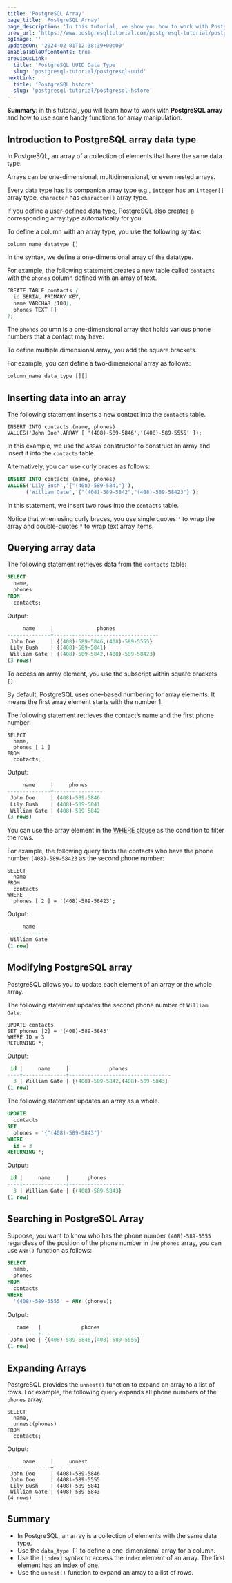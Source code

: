 ```yaml
---
title: 'PostgreSQL Array'
page_title: 'PostgreSQL Array'
page_description: 'In this tutorial, we show you how to work with PostgreSQL Array and introduce you to some handy functions for array manipulation.'
prev_url: 'https://www.postgresqltutorial.com/postgresql-tutorial/postgresql-array/'
ogImage: ''
updatedOn: '2024-02-01T12:38:39+00:00'
enableTableOfContents: true
previousLink:
  title: 'PostgreSQL UUID Data Type'
  slug: 'postgresql-tutorial/postgresql-uuid'
nextLink:
  title: 'PostgreSQL hstore'
  slug: 'postgresql-tutorial/postgresql-hstore'
---
```


**Summary**: in this tutorial, you will learn how to work with **PostgreSQL array** and how to use some handy functions for array manipulation.

## Introduction to PostgreSQL array data type

In PostgreSQL, an array of a collection of elements that have the same data type.

Arrays can be one\-dimensional, multidimensional, or even nested arrays.

Every [data type](postgresql-data-types) has its companion array type e.g., `integer` has an `integer[]` array type, `character` has `character[]` array type.

If you define a [user\-defined data type](postgresql-user-defined-data-types), PostgreSQL also creates a corresponding array type automatically for you.

To define a column with an array type, you use the following syntax:

```csssql
column_name datatype []
```

In the syntax, we define a one\-dimensional array of the datatype.

For example, the following statement creates a new table called `contacts` with the `phones` column defined with an array of text.

```css
CREATE TABLE contacts (
  id SERIAL PRIMARY KEY,
  name VARCHAR (100),
  phones TEXT []
);
```

The `phones` column is a one\-dimensional array that holds various phone numbers that a contact may have.

To define multiple dimensional array, you add the square brackets.

For example, you can define a two\-dimensional array as follows:

```sql
column_name data_type [][]
```

## Inserting data into an array

The following statement inserts a new contact into the `contacts` table.

```
INSERT INTO contacts (name, phones)
VALUES('John Doe',ARRAY [ '(408)-589-5846','(408)-589-5555' ]);
```

In this example, we use the `ARRAY` constructor to construct an array and insert it into the `contacts` table.

Alternatively, you can use curly braces as follows:

```sql
INSERT INTO contacts (name, phones)
VALUES('Lily Bush','{"(408)-589-5841"}'),
      ('William Gate','{"(408)-589-5842","(408)-589-58423"}');
```

In this statement, we insert two rows into the `contacts` table.

Notice that when using curly braces, you use single quotes `'` to wrap the array and double\-quotes `"` to wrap text array items.

## Querying array data

The following statement retrieves data from the `contacts` table:

```sql
SELECT
  name,
  phones
FROM
  contacts;
```

Output:

```sql
     name     |              phones
--------------+----------------------------------
 John Doe     | {(408)-589-5846,(408)-589-5555}
 Lily Bush    | {(408)-589-5841}
 William Gate | {(408)-589-5842,(408)-589-58423}
(3 rows)
```

To access an array element, you use the subscript within square brackets `[]`.

By default, PostgreSQL uses one\-based numbering for array elements. It means the first array element starts with the number 1\.

The following statement retrieves the contact’s name and the first phone number:

```
SELECT
  name,
  phones [ 1 ]
FROM
  contacts;
```

Output:

```sql
     name     |     phones
--------------+----------------
 John Doe     | (408)-589-5846
 Lily Bush    | (408)-589-5841
 William Gate | (408)-589-5842
(3 rows)
```

You can use the array element in the [WHERE clause](postgresql-where) as the condition to filter the rows.

For example, the following query finds the contacts who have the phone number `(408)-589-58423` as the second phone number:

```
SELECT
  name
FROM
  contacts
WHERE
  phones [ 2 ] = '(408)-589-58423';
```

Output:

```sql
     name
--------------
 William Gate
(1 row)
```

## Modifying PostgreSQL array

PostgreSQL allows you to update each element of an array or the whole array.

The following statement updates the second phone number of `William Gate`.

```
UPDATE contacts
SET phones [2] = '(408)-589-5843'
WHERE ID = 3
RETURNING *;
```

Output:

```sql
 id |     name     |             phones
----+--------------+---------------------------------
  3 | William Gate | {(408)-589-5842,(408)-589-5843}
(1 row)
```

The following statement updates an array as a whole.

```sql
UPDATE
  contacts
SET
  phones = '{"(408)-589-5843"}'
WHERE
  id = 3
RETURNING *;
```

Output:

```sql
 id |     name     |      phones
----+--------------+------------------
  3 | William Gate | {(408)-589-5843}
(1 row)
```

## Searching in PostgreSQL Array

Suppose, you want to know who has the phone number `(408)-589-5555` regardless of the position of the phone number in the `phones` array, you can use `ANY()` function as follows:

```sql
SELECT
  name,
  phones
FROM
  contacts
WHERE
  '(408)-589-5555' = ANY (phones);
```

Output:

```sql
   name   |             phones
----------+---------------------------------
 John Doe | {(408)-589-5846,(408)-589-5555}
(1 row)
```

## Expanding Arrays

PostgreSQL provides the `unnest()` function to expand an array to a list of rows. For example, the following query expands all phone numbers of the `phones` array.

```
SELECT
  name,
  unnest(phones)
FROM
  contacts;
```

Output:

```
     name     |     unnest
--------------+----------------
 John Doe     | (408)-589-5846
 John Doe     | (408)-589-5555
 Lily Bush    | (408)-589-5841
 William Gate | (408)-589-5843
(4 rows)
```

## Summary

- In PostgreSQL, an array is a collection of elements with the same data type.
- Use the `data_type []` to define a one\-dimensional array for a column.
- Use the `[index]` syntax to access the `index` element of an array. The first element has an index of one.
- Use the `unnest()` function to expand an array to a list of rows.
